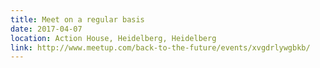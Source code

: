 ```yaml
---
title: Meet on a regular basis
date: 2017-04-07
location: Action House, Heidelberg, Heidelberg
link: http://www.meetup.com/back-to-the-future/events/xvgdrlywgbkb/
---
```

